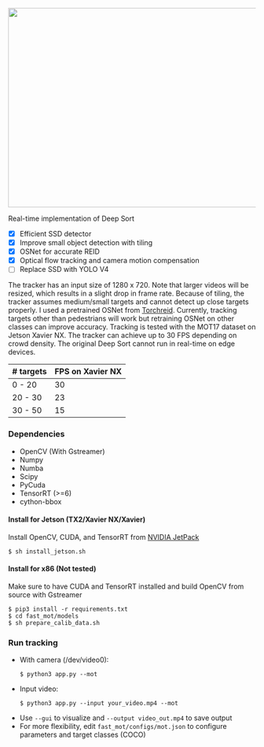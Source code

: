 <p align="center">
  <img src="assets/demo.gif" width="720" height="405" />
</p>

Real-time implementation of Deep Sort
  - [x] Efficient SSD detector
  - [x] Improve small object detection with tiling
  - [x] OSNet for accurate REID
  - [x] Optical flow tracking and camera motion compensation
  - [ ] Replace SSD with YOLO V4
  
The tracker has an input size of 1280 x 720. Note that larger videos will be resized, which results in a slight drop in frame rate. Because of tiling, the tracker assumes medium/small targets and cannot detect up close targets properly. I used a pretrained OSNet from [Torchreid](https://github.com/KaiyangZhou/deep-person-reid). Currently, tracking targets other than pedestrians will work but retraining OSNet on other classes can improve accuracy. Tracking is tested with the MOT17 dataset on Jetson Xavier NX. The tracker can achieve up to 30 FPS depending on crowd density. The original Deep Sort cannot run in real-time on edge devices.

| # targets  | FPS on Xavier NX |
| ------------- | ------------- |
| 0 - 20  | 30  |
| 20 - 30  | 23  |
| 30 - 50  | 15  |

### Dependencies
- OpenCV (With Gstreamer)
- Numpy
- Numba
- Scipy
- PyCuda
- TensorRT (>=6)
- cython-bbox

#### Install for Jetson (TX2/Xavier NX/Xavier)
Install OpenCV, CUDA, and TensorRT from [NVIDIA JetPack](https://developer.nvidia.com/embedded/jetpack)    
  ```
  $ sh install_jetson.sh
  ```
#### Install for x86 (Not tested)
Make sure to have CUDA and TensorRT installed and build OpenCV from source with Gstreamer
  ```
  $ pip3 install -r requirements.txt
  $ cd fast_mot/models
  $ sh prepare_calib_data.sh
  ```

### Run tracking
- With camera (/dev/video0): 
  ```
  $ python3 app.py --mot
  ```
- Input video: 
  ```
  $ python3 app.py --input your_video.mp4 --mot
  ```
- Use `--gui` to visualize and `--output video_out.mp4` to save output
- For more flexibility, edit `fast_mot/configs/mot.json` to configure parameters and target classes (COCO)
